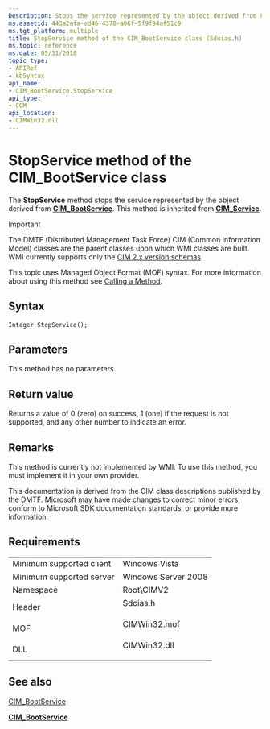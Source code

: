 ```yaml
---
Description: Stops the service represented by the object derived from CIM\_BootService.
ms.assetid: 443a2afa-ed46-4378-a06f-5f9f94af51c9
ms.tgt_platform: multiple
title: StopService method of the CIM_BootService class (Sdoias.h)
ms.topic: reference
ms.date: 05/31/2018
topic_type: 
- APIRef
- kbSyntax
api_name: 
- CIM_BootService.StopService
api_type: 
- COM
api_location: 
- CIMWin32.dll
---
```


# StopService method of the CIM\_BootService class

The **StopService** method stops the service represented by the object derived from [**CIM\_BootService**](cim-bootservice.md). This method is inherited from [**CIM\_Service**](cim-service.md).

> [!IMPORTANT]
> The DMTF (Distributed Management Task Force) CIM (Common Information Model) classes are the parent classes upon which WMI classes are built. WMI currently supports only the [CIM 2.x version schemas](https://dmtf.org/standards/cim/schemas).

 

This topic uses Managed Object Format (MOF) syntax. For more information about using this method see [Calling a Method](/windows/desktop/WmiSdk/calling-a-method).

## Syntax


```mof
Integer StopService();
```



## Parameters

This method has no parameters.

## Return value

Returns a value of 0 (zero) on success, 1 (one) if the request is not supported, and any other number to indicate an error.

## Remarks

This method is currently not implemented by WMI. To use this method, you must implement it in your own provider.

This documentation is derived from the CIM class descriptions published by the DMTF. Microsoft may have made changes to correct minor errors, conform to Microsoft SDK documentation standards, or provide more information.

## Requirements



|                                     |                                                                                         |
|-------------------------------------|-----------------------------------------------------------------------------------------|
| Minimum supported client<br/> | Windows Vista<br/>                                                                |
| Minimum supported server<br/> | Windows Server 2008<br/>                                                          |
| Namespace<br/>                | Root\\CIMV2<br/>                                                                  |
| Header<br/>                   | <dl> <dt>Sdoias.h</dt> </dl>     |
| MOF<br/>                      | <dl> <dt>CIMWin32.mof</dt> </dl> |
| DLL<br/>                      | <dl> <dt>CIMWin32.dll</dt> </dl> |



## See also

<dl> <dt>

[CIM\_BootService](stopservice-method-in-class-cim-bootservice.md)
</dt> <dt>

[**CIM\_BootService**](cim-bootservice.md)
</dt> </dl>

 

